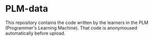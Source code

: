 PLM-data
========

This repository contains the code written by the learners in the PLM (Programmer's Learning Machine).
That code is anonymoused automatically before upload.
